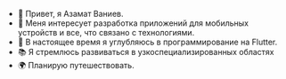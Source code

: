 - 👋 Привет, я Азамат Ваниев.
- 👀 Меня интересует разработка приложений для мобильных устройств и все, что связано с технологиями.
- 🌱 В настоящее время я углубляюсь в программирование на Flutter.
- 📚 Я стремлюсь развиваться в узкоспециализированных областях
- 🌍 Планирую путешествовать. 
